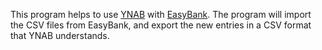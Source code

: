 This program helps to use [YNAB](http://www.ynab.com/) with [EasyBank](http://www.easybank.at/).  The program will import the CSV files from EasyBank, and export the new entries in a CSV format that YNAB understands.